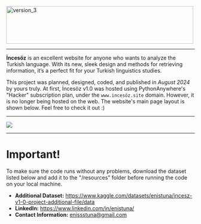<img width="500" height="100" alt="version_3" src="https://github.com/user-attachments/assets/e50fb9f6-a07a-491a-8f67-6f7783cce340" />

---

**İncesöz** is an excellent website for anyone who wants to analyze the Turkish language. With its new, sleek design and methods for retrieving information, it’s a perfect fit for your Turkish linguistics studies. 

This project was planned, designed, coded, and published in *August 2024* by yours truly. At first, İncesöz v1.0 was hosted using PythonAnywhere's "Hacker" subscription plan, under the `www.incesöz.site` domain. However, it is no longer being hosted on the web. The website's main page layout is shown below. Feel free to check it out :)

---

<img src="https://github.com/user-attachments/assets/a3fa517d-e455-4565-913f-f61e144b4d3a">

---

**<h1>Important!</h1>** 
  To make sure the code runs without any problems, download the dataset listed below and add it to the "/resources" folder before running the code on your local machine.

* **Additional Dataset:** https://www.kaggle.com/datasets/enistuna/incesz-v1-0-project-additional-file/data
* **LinkedIn:** https://www.linkedin.com/in/enistuna/
* **Contact Information:** enissstuna@gmail.com
